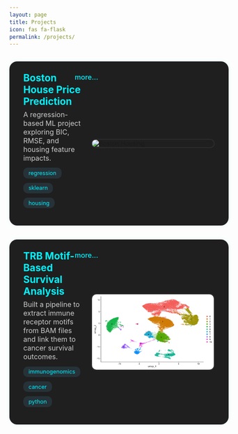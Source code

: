```yaml
---
layout: page
title: Projects
icon: fas fa-flask
permalink: /projects/
---
```


<style>
.project-entry {
  display: flex;
  align-items: center;
  justify-content: space-between;
  background: #1f1f1f;
  margin: 2rem 0;
  padding: 1.5rem 2rem;
  border-radius: 18px;
  box-shadow: 0 0 12px rgba(0, 255, 255, 0.08);
  transition: transform 0.3s ease;
  position: relative;
}

.project-entry:hover {
  transform: scale(1.01);
  box-shadow: 0 0 20px rgba(0, 255, 255, 0.3);
}

.project-info {
  flex: 1;
  padding-right: 1.5rem;
}

.project-title {
  font-size: 1.4rem;
  font-weight: 700;
  color: #00f2ff;
  margin-bottom: 0.4rem;
}

.project-desc {
  color: #ccc;
  margin-bottom: 0.8rem;
  font-size: 1rem;
}

.project-tags {
  margin: 0.6rem 0 1rem 0;
  display: flex;
  flex-wrap: wrap;
  gap: 0.6rem;
}

.project-tags span {
  background: #263238;
  color: #00f2ff;
  padding: 0.3rem 0.75rem;
  font-size: 0.8rem;
  border-radius: 10px;
}

.project-links {
  display: flex;
  flex-wrap: wrap;
  gap: 1.2rem;
  align-items: center;
  margin-top: 0.5rem;
}

.project-links a {
  color: #56cc9d;
  font-size: 1.6rem;
  transition: 0.2s ease;
}

.project-links a:hover {
  color: #00f2ff;
  transform: scale(1.2);
}

.read-more {
  position: absolute;
  top: 1.6rem;
  right: 300px;
  font-size: 1rem;
  color: #00f2ff;
  text-decoration: none;
  font-weight: 500;
  transition: all 0.2s ease;
}

.read-more:hover {
  text-decoration: underline;
  transform: scale(1.05);
}

.project-thumb {
  width: 280px;
  height: auto;
  border-radius: 12px;
  object-fit: cover;
  border: 2px solid #2c2c2c;
}
</style>

<!-- Project 1 -->
<div class="project-entry">
  <a class="read-more" href="/learning-bioinformatics/projects/boston-house/">more... </a>
  <div class="project-info">
    <div class="project-title">Boston House Price Prediction</div>
    <div class="project-desc">A regression-based ML project exploring BIC, RMSE, and housing feature impacts.</div>
    <div class="project-tags">
      <span>regression</span><span>sklearn</span><span>housing</span>
    </div>
    <div class="project-links">
      <a href="https://github.com/your-username/boston-house" title="GitHub (coming soon)" target="_blank"><i class="fab fa-github"></i></a>
      <a href="/learning-bioinformatics/projects/boston-house/" title="Go to blog description"><i class="fas fa-blog"></i></a>
    </div>
  </div>
  <img class="project-thumb" src="/learning-bioinformatics/assets/img/project-thumbs/boston.png" alt="Boston Housing">
</div>

<!-- Project 2 -->
<div class="project-entry">
  <a class="read-more" href="/projects/trb-survival/">more... </a>
  <div class="project-info">
    <div class="project-title">TRB Motif-Based Survival Analysis</div>
    <div class="project-desc">Built a pipeline to extract immune receptor motifs from BAM files and link them to cancer survival outcomes.</div>
    <div class="project-tags">
      <span>immunogenomics</span><span>cancer</span><span>python</span>
    </div>
    <div class="project-links">
      <a href="https://github.com/your-username/trb-survival" title="GitHub (coming soon)" target="_blank"><i class="fab fa-github"></i></a>
      <a href="/learning-bioinformatics/projects/trb-survival/" title="Go to blog description"><i class="fas fa-blog"></i></a>
    </div>
  </div>
  <img class="project-thumb" src="/assets/img/project-thumbs/unannotated_clusters.png" alt="TRB Motif Analysis">
</div>
